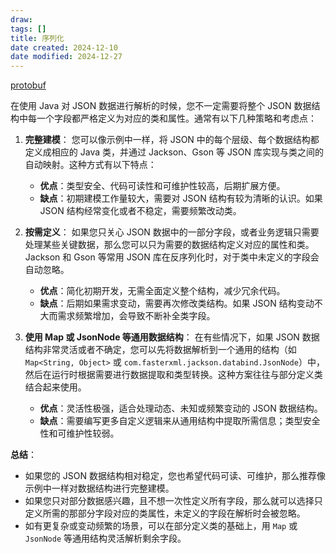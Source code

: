 ```yaml
---
draw:
tags: []
title: 序列化
date created: 2024-12-10
date modified: 2024-12-27
---
```


[protobuf](protobuf.md)

在使用 Java 对 JSON 数据进行解析的时候，您不一定需要将整个 JSON 数据结构中每一个字段都严格定义为对应的类和属性。通常有以下几种策略和考虑点：

1. **完整建模**：
    您可以像示例中一样，将 JSON 中的每个层级、每个数据结构都定义成相应的 Java 类，并通过 Jackson、Gson 等 JSON 库实现与类之间的自动映射。这种方式有以下特点：
    
    - **优点**：类型安全、代码可读性和可维护性较高，后期扩展方便。
    - **缺点**：初期建模工作量较大，需要对 JSON 结构有较为清晰的认识。如果 JSON 结构经常变化或者不稳定，需要频繁改动类。
2. **按需定义**：
    如果您只关心 JSON 数据中的一部分字段，或者业务逻辑只需要处理某些关键数据，那么您可以只为需要的数据结构定义对应的属性和类。Jackson 和 Gson 等常用 JSON 库在反序列化时，对于类中未定义的字段会自动忽略。
    
    - **优点**：简化初期开发，无需全面定义整个结构，减少冗余代码。
    - **缺点**：后期如果需求变动，需要再次修改类结构。如果 JSON 结构变动不大而需求频繁增加，会导致不断补全类字段。
3. **使用 Map 或 JsonNode 等通用数据结构**：
    在有些情况下，如果 JSON 数据结构非常灵活或者不确定，您可以先将数据解析到一个通用的结构（如 `Map<String, Object>` 或 `com.fasterxml.jackson.databind.JsonNode`）中，然后在运行时根据需要进行数据提取和类型转换。这种方案往往与部分定义类结合起来使用。
    
    - **优点**：灵活性极强，适合处理动态、未知或频繁变动的 JSON 数据结构。
    - **缺点**：需要编写更多自定义逻辑来从通用结构中提取所需信息；类型安全性和可维护性较弱。

**总结**：

- 如果您的 JSON 数据结构相对稳定，您也希望代码可读、可维护，那么推荐像示例中一样对数据结构进行完整建模。
- 如果您只对部分数据感兴趣，且不想一次性定义所有字段，那么就可以选择只定义所需的那部分字段对应的类属性，未定义的字段在解析时会被忽略。
- 如有更复杂或变动频繁的场景，可以在部分定义类的基础上，用 `Map` 或 `JsonNode` 等通用结构灵活解析剩余字段。
